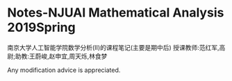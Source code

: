 # Notes-NJUAI Mathematical Analysis 2019Spring
南京大学人工智能学院数学分析(II)的课程笔记(主要是期中后)
授课教师:范红军,高尉;助教:王蔚峻,赵申宜,周天烁,林食梦

Any modification advice is appreciated.
